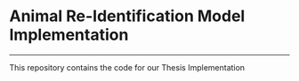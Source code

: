 # Animal Re-Identification Model Implementation
---
This repository contains the code for our Thesis Implementation
